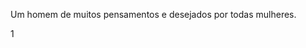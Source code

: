 Um homem de muitos pensamentos e desejados por todas mulheres.

1[](https://media1.tenor.com/m/fCRbOOdvnbIAAAAC/funny.gif)
